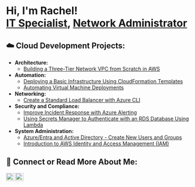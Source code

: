 <h1>Hi, I'm Rachel! <br/><a href="https://github.com/recloudday">IT Specialist</a>, <a href="https://www.linkedin.com/in/reday4/">Network Administrator</a>

<h2>☁️ Cloud Development Projects:</h2>

- <b>Architecture: </b>
  - [Building a Three-Tier Network VPC from Scratch in AWS](https://github.com/recloudday/awsvpc)
- <b>Automation: </b>
  - [Deploying a Basic Infrastructure Using CloudFormation Templates](https://github.com/recloudday/awsauto)
  - [Automating Virtual Machine Deployments](https://github.com/recloudday/azurearm)
- <b>Networking: </b>
  - [Create a Standard Load Balancer with Azure CLI](https://github.com/recloudday/azureloadbal)
- <b>Security and Compliance: </b>
  - [Improve Incident Response with Azure Alerting](https://github.com/recloudday/azalert)
  - [Using Secrets Manager to Authenticate with an RDS Database Using Lambda](https://github.com/recloudday/awslambdards)
- <b>System Administration: </b>
  - [Azure/Entra and Active Directory - Create New Users and Groups](https://github.com/recloudday/azureaad)
  - [Introduction to AWS Identity and Access Management (IAM)](https://github.com/recloudday/awsiam)

<h2>🛜 Connect or Read More About Me:</h2>

[<img align="left" alt="reday4 | LinkedIn" width="22px" src="https://cdn.jsdelivr.net/npm/simple-icons@v3/icons/linkedin.svg" />][linkedin]
[<img align="left" alt="DCCC | Instagram" width="22px" src="https://cdn.jsdelivr.net/npm/simple-icons@v3/icons/instagram.svg" />][instagram]

[instagram]: https://www.instagram.com/p/C4BleLzs4rH/
[linkedin]: https://linkedin.com/in/reday4

<!--

Here are some ideas to get you started:

- 🔭 I’m currently working on ...
- 🌱 I’m currently learning ...
- 👯 I’m looking to collaborate on ...
- 🤔 I’m looking for help with ...
- 💬 Ask me about ...
- 📫 How to reach me: ...
- 😄 Pronouns: ...
- ⚡ Fun fact: ...
-->
